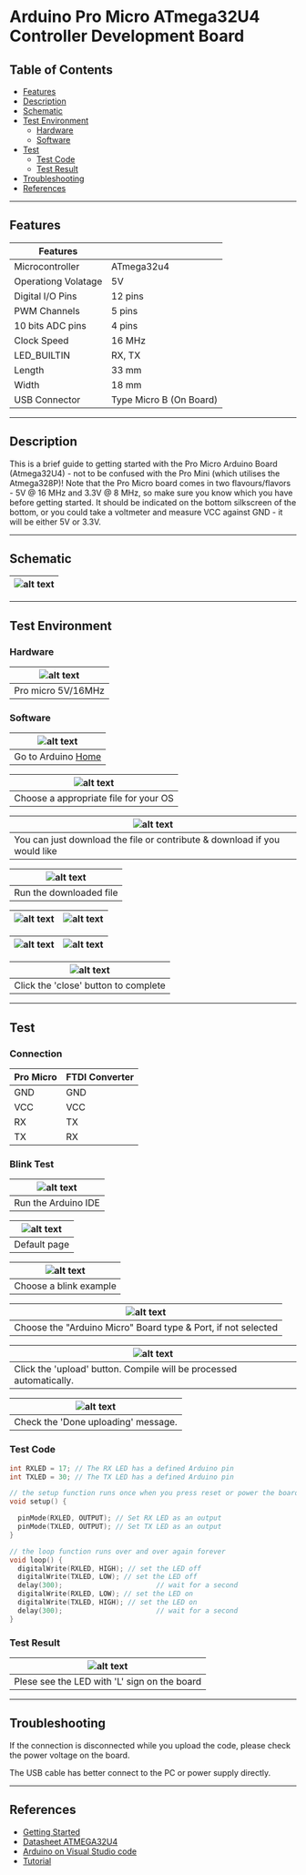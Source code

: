# Arduino Pro Micro ATmega32U4 Controller Development Board

## Table of Contents

-   [Features](#features)
-   [Description](#description)
-   [Schematic](#schematic)
-   [Test Environment](#test-environment)
    -   [Hardware](#hardware)
    -   [Software](#software)
-   [Test](#test)
    -   [Test Code](#test-code)
    -   [Test Result](#test-result)
-   [Troubleshooting](#troubleshooting)
-   [References](#references)

---

## Features

| Features            |                         |
| ------------------- | ----------------------- |
| Microcontroller     | ATmega32u4              |
| Operationg Volatage | 5V                      |
| Digital I/O Pins    | 12 pins                 |
| PWM Channels        | 5 pins                  |
| 10 bits ADC pins    | 4 pins                  |
| Clock Speed         | 16 MHz                  |
| LED_BUILTIN         | RX, TX                  |
| Length              | 33 mm                   |
| Width               | 18 mm                   |
| USB Connector       | Type Micro B (On Board) |

---

## Description

This is a brief guide to getting started with the Pro Micro Arduino Board (Atmega32U4) - not to be confused with the Pro Mini (which utilises the Atmega328P)! Note that the Pro Micro board comes in two flavours/flavors - 5V @ 16 MHz and 3.3V @ 8 MHz, so make sure you know which you have before getting started. It should be indicated on the bottom silkscreen of the bottom, or you could take a voltmeter and measure VCC against GND - it will be either 5V or 3.3V.

---

## Schematic

| ![alt text](https://bit.ly/2Zeson6 'Pro micro Schematic') |
| --------------------------------------------------------- |

---

## Test Environment

### Hardware

| ![alt text](https://bit.ly/2Zv0ofj 'Pro Micro') |
| ----------------------------------------------- |
| Pro micro 5V/16MHz                              |

### Software

| ![alt text](http://bit.ly/ep_software_1 'Pro Micro') |
| ---------------------------------------------------- |
| Go to Arduino [Home](https://www.arduino.cc/)        |

| ![alt text](http://bit.ly/ep_software_2 'Pro Micro') |
| ---------------------------------------------------- |
| Choose a appropriate file for your OS                |

| ![alt text](http://bit.ly/ep_software_3 'Pro Micro')                      |
| ------------------------------------------------------------------------- |
| You can just download the file or contribute & download if you would like |

| ![alt text](http://bit.ly/ep_software_4 'Pro Micro') |
| ---------------------------------------------------- |
| Run the downloaded file                              |

| ![alt text](http://bit.ly/ep_software_5 'Pro Micro') | ![alt text](http://bit.ly/ep_software_6 'Pro Micro') |
| ---------------------------------------------------- | ---------------------------------------------------- |

| ![alt text](http://bit.ly/ep_software_7 'Pro Micro') | ![alt text](http://bit.ly/ep_software_8 'Pro Micro') |
| ---------------------------------------------------- | ---------------------------------------------------- |

| ![alt text](http://bit.ly/ep_software_9 'Pro Micro') |
| ---------------------------------------------------- |
| Click the 'close' button to complete                 |

---

## Test

### Connection

| Pro Micro | FTDI Converter |
| --------- | -------------- |
| GND       | GND            |
| VCC       | VCC            |
| RX        | TX             |
| TX        | RX             |

### Blink Test

| ![alt text](https://bit.ly/ep_software_10 'Pro Micro') |
| ------------------------------------------------------ |
| Run the Arduino IDE                                    |

| ![alt text](http://bit.ly/ep_software_11 'Pro Micro') |
| ----------------------------------------------------- |
| Default page                                          |

| ![alt text](http://bit.ly/ep_software_12 'Pro Micro') |
| ----------------------------------------------------- |
| Choose a blink example                                |

| ![alt text](https://bit.ly/2N65E6k 'Pro Micro')               |
| ------------------------------------------------------------- |
| Choose the "Arduino Micro" Board type & Port, if not selected |

| ![alt text](http://bit.ly/uno-upload 'Pro Micro')                   |
| ------------------------------------------------------------------- |
| Click the 'upload' button. Compile will be processed automatically. |

| ![alt text](http://bit.ly/upload-done 'Pro Micro') |
| -------------------------------------------------- |
| Check the 'Done uploading' message.                |

### Test Code

```c++
int RXLED = 17; // The RX LED has a defined Arduino pin
int TXLED = 30; // The TX LED has a defined Arduino pin

// the setup function runs once when you press reset or power the board
void setup() {

  pinMode(RXLED, OUTPUT); // Set RX LED as an output
  pinMode(TXLED, OUTPUT); // Set TX LED as an output
}

// the loop function runs over and over again forever
void loop() {
  digitalWrite(RXLED, HIGH); // set the LED off
  digitalWrite(TXLED, LOW); // set the LED off
  delay(300);                       // wait for a second
  digitalWrite(RXLED, LOW); // set the LED on
  digitalWrite(TXLED, HIGH); // set the LED on
  delay(300);                       // wait for a second
}
```

### Test Result

| ![alt text](test/NN1010_blink.gif 'Pro Micro') |
| ---------------------------------------------- |
| Plese see the LED with 'L' sign on the board   |

---

## Troubleshooting

If the connection is disconnected while you upload the code, please check the power voltage on the board.

The USB cable has better connect to the PC or power supply directly.

---

## References

-   [Getting Started](http://bit.ly/3deGI7l)
-   [Datasheet ATMEGA32U4](http://bit.ly/atmega32u4-datasheet)
-   [Arduino on Visual Studio code](https://maker.pro/arduino/tutorial/how-to-use-visual-studio-code-for-arduino)
-   [Tutorial](https://youtu.be/nxPgun6xjHM)
